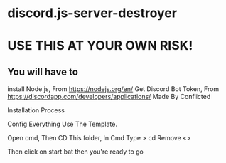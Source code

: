 # discord.js-server-destroyer

# USE THIS AT YOUR OWN RISK!

## You will have to 
install Node.js, From https://nodejs.org/en/
Get Discord Bot Token, From https://discordapp.com/developers/applications/
Made By Conflicted

Installation Process

Config Everything Use The Template.

Open cmd, Then CD This folder, In Cmd Type > cd <File Location>
Remove <>


Then click on start.bat then you're ready to go
